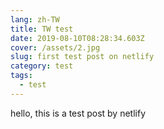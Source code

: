 ```yaml
---
lang: zh-TW
title: TW test
date: 2019-08-10T08:28:34.603Z
cover: /assets/2.jpg
slug: first test post on netlify
category: test
tags:
  - test
---
```

hello, this is a test post by netlify
